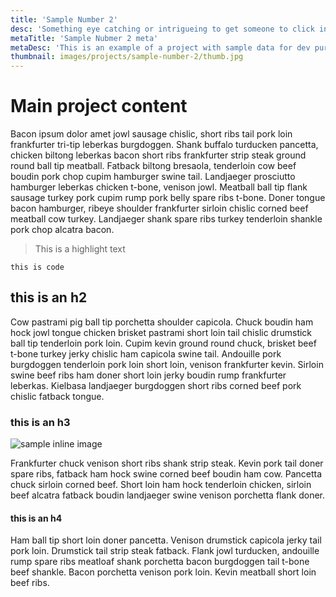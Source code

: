 ```yaml
---
title: 'Sample Number 2'
desc: 'Something eye catching or intrigueing to get someone to click into the project details.'
metaTitle: 'Sample Nubmer 2 meta'
metaDesc: 'This is an example of a project with sample data for dev purposes'
thumbnail: images/projects/sample-number-2/thumb.jpg
---
```


# Main project content

Bacon ipsum dolor amet jowl sausage chislic, short ribs tail pork loin frankfurter tri-tip leberkas burgdoggen. Shank buffalo turducken pancetta, chicken biltong leberkas bacon short ribs frankfurter strip steak ground round ball tip meatball. Fatback biltong bresaola, tenderloin cow beef boudin pork chop cupim hamburger swine tail. Landjaeger prosciutto hamburger leberkas chicken t-bone, venison jowl. Meatball ball tip flank sausage turkey pork cupim rump pork belly spare ribs t-bone. Doner tongue bacon hamburger, ribeye shoulder frankfurter sirloin chislic corned beef meatball cow turkey. Landjaeger shank spare ribs turkey tenderloin shankle pork chop alcatra bacon.

> This is a highlight text

`this is code`

## this is an h2

Cow pastrami pig ball tip porchetta shoulder capicola. Chuck boudin ham hock jowl tongue chicken brisket pastrami short loin tail chislic drumstick ball tip tenderloin pork loin. Cupim kevin ground round chuck, brisket beef t-bone turkey jerky chislic ham capicola swine tail. Andouille pork burgdoggen tenderloin pork loin short loin, venison frankfurter kevin. Sirloin swine beef ribs ham doner short loin jerky boudin rump frankfurter leberkas. Kielbasa landjaeger burgdoggen short ribs corned beef pork chislic fatback tongue.

### this is an h3

![sample inline image](/images/projects/sample-number-2/work-photo1.jpg)

Frankfurter chuck venison short ribs shank strip steak. Kevin pork tail doner spare ribs, fatback ham hock swine corned beef boudin ham cow. Pancetta chuck sirloin corned beef. Short loin ham hock tenderloin chicken, sirloin beef alcatra fatback boudin landjaeger swine venison porchetta flank doner.

#### this is an h4

Ham ball tip short loin doner pancetta. Venison drumstick capicola jerky tail pork loin. Drumstick tail strip steak fatback. Flank jowl turducken, andouille rump spare ribs meatloaf shank porchetta bacon burgdoggen tail t-bone beef shankle. Bacon porchetta venison pork loin. Kevin meatball short loin beef ribs.